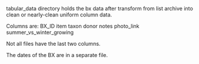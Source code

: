 tabular_data directory holds the bx data after transform from list archive into clean or nearly-clean uniform column data. 

Columns are: 
BX_ID
item
taxon
donor
notes
photo_link
summer_vs_winter_growing

Not all files have the last two columns.

The dates of the BX are in a separate file.

